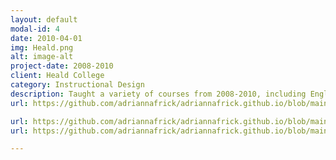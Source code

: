 ```yaml
---
layout: default
modal-id: 4
date: 2010-04-01
img: Heald.png
alt: image-alt
project-date: 2008-2010
client: Heald College
category: Instructional Design
description: Taught a variety of courses from 2008-2010, including English, Public Speaking, and Cisco Routing. Work included creating syllabi, lesson plans, and exams.
url: https://github.com/adriannafrick/adriannafrick.github.io/blob/main/examples/HealdInfoTech270.pdf

url: https://github.com/adriannafrick/adriannafrick.github.io/blob/main/examples/Engl10CourseOverview.pdf
url: https://github.com/adriannafrick/adriannafrick.github.io/blob/main/examples/Engl10CumulativeFinal.pdf

---
```

